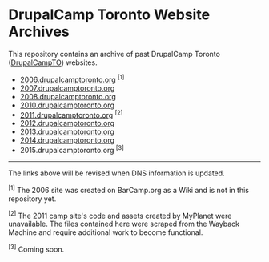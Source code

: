 # DrupalCamp Toronto Website Archives

This repository contains an archive of past DrupalCamp Toronto ([DrupalCampTO](https://twitter.com/DrupalCampTO)) websites.

- [2006.drupalcamptoronto.org](http://barcamp.org/w/page/402632/DrupalCampToronto) <sup>[1]</sup>
- [2007.drupalcamptoronto.org](https://drupalto.github.io/2007.drupalcamptoronto.org/)
- [2008.drupalcamptoronto.org](https://drupalto.github.io/2008.drupalcamptoronto.org/)
- [2010.drupalcamptoronto.org](https://drupalto.github.io/2010.drupalcamptoronto.org/)
- [2011.drupalcamptoronto.org](https://drupalto.github.io/2011.drupalcamptoronto.org/index.html) <sup>[2]</sup>
- [2012.drupalcamptoronto.org](https://drupalto.github.io/2012.drupalcamptoronto.org/)
- [2013.drupalcamptoronto.org](https://drupalto.github.io/2013.drupalcamptoronto.org/)
- [2014.drupalcamptoronto.org](https://drupalto.github.io/2014.drupalcamptoronto.org/)
- 2015.drupalcamptoronto.org <sup>[3]</sup>

---

The links above will be revised when DNS information is updated.

<sup>[1]</sup> The 2006 site was created on BarCamp.org as a Wiki and is not in this repository yet.

<sup>[2]</sup> The 2011 camp site's code and assets created by MyPlanet were unavailable. The files contained here were scraped from the Wayback Machine and require additional work to become functional.

<sup>[3]</sup> Coming soon.